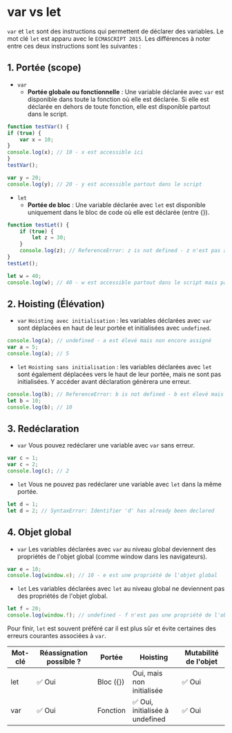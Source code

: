 # var vs let
`var` et `let` sont des instructions qui permettent de déclarer des variables. Le mot clé `let` est apparu avec le `ECMASCRIPT 2015`. Les différences à noter entre ces deux instructions sont les suivantes : 

## 1. Portée (scope)
* `var`
  *  **Portée globale ou fonctionnelle** : Une variable déclarée avec `var` est disponible dans toute la fonction où elle est déclarée. Si elle est déclarée en dehors de toute fonction, elle est disponible partout dans le script.

```js
function testVar() {
if (true) {
    var x = 10;
}
console.log(x); // 10 - x est accessible ici
}
testVar();

var y = 20;
console.log(y); // 20 - y est accessible partout dans le script
```  
* `let`
   * **Portée de bloc** : Une variable déclarée avec `let` est disponible uniquement dans le bloc de code où elle est déclarée (entre {}).

```js
function testLet() {
    if (true) {
        let z = 30;
    }
    console.log(z); // ReferenceError: z is not defined - z n'est pas accessible ici
}
testLet();

let w = 40;
console.log(w); // 40 - w est accessible partout dans le script mais pas attaché à l'objet global
```

## 2. Hoisting (Élévation)
* `var`
`Hoisting avec initialisation` : les variables déclarées avec `var` sont déplacées en haut de leur portée et initialisées avec `undefined`. 

```js
console.log(a); // undefined - a est élevé mais non encore assigné
var a = 5;
console.log(a); // 5
```

* `let`
`Hoisting sans initialisation` : les variables déclarées avec `let` sont également déplacées vers le haut de leur portée, mais ne sont pas initialisées. Y accéder avant déclaration génèrera une erreur.

```js
console.log(b); // ReferenceError: b is not defined - b est élevé mais non initialisé
let b = 10;
console.log(b); // 10
```

## 3. Redéclaration

* `var`
Vous pouvez redéclarer une variable avec `var` sans erreur.

```js
var c = 1;
var c = 2;
console.log(c); // 2
``` 

* `let`
Vous ne pouvez pas redéclarer une variable avec `let` dans la même portée.

```js
let d = 1;
let d = 2; // SyntaxError: Identifier 'd' has already been declared 
```
    
## 4. Objet global

* `var`
Les variables déclarées avec `var` au niveau global deviennent des propriétés de l'objet global (comme window dans les navigateurs). 

```js
var e = 10;
console.log(window.e); // 10 - e est une propriété de l'objet global
```

* `let`
Les variables déclarées avec `let` au niveau global ne deviennent pas des propriétés de l'objet global.

 ```js
let f = 20;
console.log(window.f); // undefined - f n'est pas une propriété de l'objet global
```

Pour finir, `let` est souvent préféré car il est plus sûr et évite certaines des erreurs courantes associées à `var`.

Mot-clé | Réassignation possible ? | Portée | Hoisting | Mutabilité de l'objet|
|-------|--------------------------|--------|----------|----------------------|
let | ✅ Oui | Bloc ({}) | Oui, mais non initialisée | ✅ Oui|
var | ✅ Oui | Fonction | ✅ Oui, initialisée à undefined | ✅ Oui|